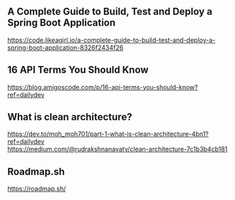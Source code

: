 ## A Complete Guide to Build, Test and Deploy a Spring Boot Application
https://code.likeagirl.io/a-complete-guide-to-build-test-and-deploy-a-spring-boot-application-8326f2434f26

## 16 API Terms You Should Know
https://blog.amigoscode.com/p/16-api-terms-you-should-know?ref=dailydev

## What is clean architecture?
https://dev.to/moh_moh701/part-1-what-is-clean-architecture-4bn1?ref=dailydev \
https://medium.com/@rudrakshnanavaty/clean-architecture-7c1b3b4cb181

## Roadmap.sh
https://roadmap.sh/